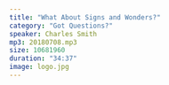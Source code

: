 ```yaml
---
title: "What About Signs and Wonders?"
category: "Got Questions?"
speaker: Charles Smith
mp3: 20180708.mp3
size: 10681960
duration: "34:37"
image: logo.jpg
---
```

